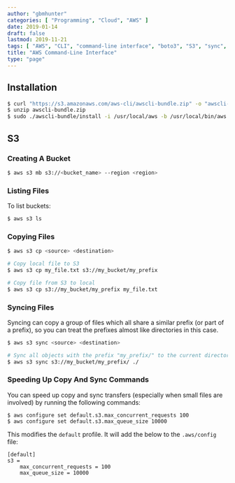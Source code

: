 ```yaml
---
author: "gbmhunter"
categories: [ "Programming", "Cloud", "AWS" ]
date: 2019-01-14
draft: false
lastmod: 2019-11-21
tags: [ "AWS", "CLI", "command-line interface", "boto3", "S3", "sync", "bucket", "file" ]
title: "AWS Command-Line Interface"
type: "page"
---
```


## Installation

```bash
$ curl "https://s3.amazonaws.com/aws-cli/awscli-bundle.zip" -o "awscli-bundle.zip"
$ unzip awscli-bundle.zip
$ sudo ./awscli-bundle/install -i /usr/local/aws -b /usr/local/bin/aws
```

## S3

### Creating A Bucket

```bash
$ aws s3 mb s3://<bucket_name> --region <region>
```

### Listing Files

To list buckets:

```bash
$ aws s3 ls
```

### Copying Files

```bash
$ aws s3 cp <source> <destination>
```

```bash
# Copy local file to S3
$ aws s3 cp my_file.txt s3://my_bucket/my_prefix

# Copy file from S3 to local
$ aws s3 cp s3://my_bucket/my_prefix my_file.txt
```

### Syncing Files

Syncing can copy a group of files which all share a similar prefix (or part of a prefix), so you can treat the prefixes almost like directories in this case.

```bash
$ aws s3 sync <source> <destination>
```

```bash
# Sync all objects with the prefix "my_prefix/" to the current directory 
$ aws s3 sync s3://my_bucket/my_prefix/ ./
```

### Speeding Up Copy And Sync Commands

You can speed up copy and sync transfers (especially when small files are involved) by running the following commands:

```text
$ aws configure set default.s3.max_concurrent_requests 100
$ aws configure set default.s3.max_queue_size 10000
```

This modifies the `default` profile. It will add the below to the `.aws/config` file:

```text
[default]
s3 =
    max_concurrent_requests = 100
    max_queue_size = 10000
```